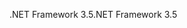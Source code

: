 <span data-ttu-id="742fb-101">.NET Framework 3.5</span><span class="sxs-lookup"><span data-stu-id="742fb-101">.NET Framework 3.5</span></span>